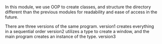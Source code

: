 In this module, we use OOP to create classes, and structure the directory different
than the previous modules for readability and ease of access in the future.

There are three versions of the same program. 
version1 creates everything in a sequential order
version2 utilizes a type to create a window, and the main program creates an 
	instance of the type.
version3